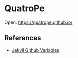 # QuatroPe

Open: https://quatrope.github.io/



## References

- [Jekyll Github Variables](https://devhints.io/jekyll-github)

